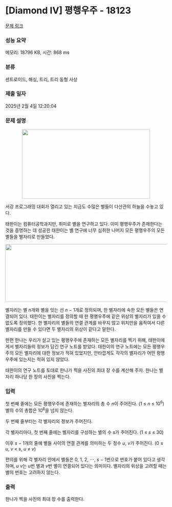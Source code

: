 # [Diamond IV] 평행우주 - 18123 

[문제 링크](https://www.acmicpc.net/problem/18123) 

### 성능 요약

메모리: 18796 KB, 시간: 868 ms

### 분류

센트로이드, 해싱, 트리, 트리 동형 사상

### 제출 일자

2025년 2월 4일 12:20:04

### 문제 설명

<p style="text-align: center;"><img alt="" src="https://upload.acmicpc.net/0552deb0-f5fe-4ae9-96b0-73f4e6f8989f/-/preview/" style="height: 216px; width: 400px;"></p>

<p>서강 프로그래밍 대회가 열리고 있는 지금도 수많은 별들이 다산관의 하늘을 수놓고 있다.</p>

<p>태한이는 컴퓨터공학과지만, 취미로 별을 연구하고 있다. 이미 평행우주가 존재한다는 것을 증명하는 데 성공한 태한이는 별 연구에 너무 심취한 나머지 모든 평행우주의 모든 별들을 별자리로 만들었다.</p>

<p style="text-align: center;"><img alt="" src="https://upload.acmicpc.net/4f21b866-8b7d-4c80-9abc-fd840739386c/-/preview/" style="width: 632px; height: 180px;"></p>

<p>별자리는 별 <em>n</em>개와 별을 잇는 선 <em>n</em> − 1개로 정의되며, 한 별자리에 속한 모든 별들은 연결되어 있다. 태한이는 별자리를 정의할 때 한 평행우주에 같은 위상의 별자리가 있을 수 없도록 정의했다. 한 별자리의 별들의 연결 관계를 바꾸지 않고 위치만을 움직여서 다른 별자리를 만들 수 있다면 두 별자리의 위상이 같다고 말한다.</p>

<p>한편 한나는 우리가 살고 있는 평행우주에 존재하는 모든 별자리를 찍기 위해, 태한이에게서 별자리들의 정보가 담긴 연구 노트를 받았다. 태한이의 연구 노트에는 모든 평행우주의 모든 별자리에 대한 정보가 적혀 있었지만, 안타깝게도 각각의 별자리가 어떤 평행우주에 있는지는 적혀 있지 않았다.</p>

<p>태한이의 연구 노트를 토대로 한나가 찍을 사진의 최대 장 수를 계산해 주자. 한나는 별자리 하나당 한 장의 사진을 찍는다.</p>

### 입력 

 <p>첫 번째 줄에는 모든 평행우주에 존재하는 별자리의 총 수 <em>n</em>이 주어진다. (1 ≤ <em>n</em> ≤ 10<sup>6</sup>) 별의 수의 총합은 10<sup>6</sup>을 넘지 않는다.</p>

<p>두 번째 줄부터는 각 별자리의 정보가 주어진다.</p>

<p>각 별자리마다, 첫 번째 줄에는 별자리를 구성하는 별의 수 <em>s</em>가 주어진다. (1 ≤ <em>s</em> ≤ 30)</p>

<p>이후 <em>s</em> − 1개의 줄에 별들 사이의 연결 관계를 의미하는 두 정수 <em>u</em>, <em>v</em>가 주어진다. (0 ≤ <em>u</em>, <em>v</em> < <em>s</em>, <em>u</em> ≠ <em>v</em>)</p>

<p>편의를 위해 각 별자리 안에서 별들은 0, 1, 2, ⋯, <em>s</em> − 1번으로 번호가 붙어 있다고 생각하며, <em>u</em> <em>v</em>는 <em>u</em>번 별과 <em>v</em>번 별이 연결되어 있다는 의미이다. 별자리의 위상을 고려할 때는 별의 번호는 고려하지 않는다.</p>

### 출력 

 <p>한나가 찍을 사진의 최대 장 수를 출력한다.</p>

